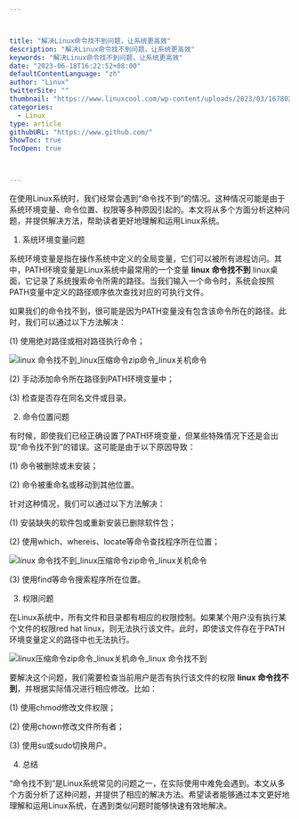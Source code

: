 ```yaml
---



title: "解决Linux命令找不到问题，让系统更高效"
description: "解决Linux命令找不到问题，让系统更高效"
keywords: "解决Linux命令找不到问题，让系统更高效"
date: "2023-06-18T16:22:52+08:00"
defaultContentLanguage: "zh"
author: "Linux"
twitterSite: ""
thumbnail: "https://www.linuxcool.com/wp-content/uploads/2023/03/1678025084962_0.jpg"
categories:
  - Linux
type: article
githubURL: "https://www.github.com/"
ShowToc: true
TocOpen: true



---
```


在使用Linux系统时，我们经常会遇到“命令找不到”的情况。这种情况可能是由于系统环境变量、命令位置、权限等多种原因引起的。本文将从多个方面分析这种问题，并提供解决方法，帮助读者更好地理解和运用Linux系统。

1. 系统环境变量问题

系统环境变量是指在操作系统中定义的全局变量，它们可以被所有进程访问。其中，PATH环境变量是Linux系统中最常用的一个变量 **linux 命令找不到** linux桌面，它记录了系统搜索命令所需的路径。当我们输入一个命令时，系统会按照PATH变量中定义的路径顺序依次查找对应的可执行文件。

如果我们的命令找不到，很可能是因为PATH变量没有包含该命令所在的路径。此时，我们可以通过以下方法解决：

(1) 使用绝对路径或相对路径执行命令；

![linux 命令找不到_linux压缩命令zip命令_linux关机命令](https://www.linuxcool.com/wp-content/uploads/2023/03/1678025084962_0.jpg)

(2) 手动添加命令所在路径到PATH环境变量中；

(3) 检查是否存在同名文件或目录。

2. 命令位置问题

有时候，即使我们已经正确设置了PATH环境变量，但某些特殊情况下还是会出现“命令找不到”的错误。这可能是由于以下原因导致：

(1) 命令被删除或未安装；

(2) 命令被重命名或移动到其他位置。

针对这种情况，我们可以通过以下方法解决：

(1) 安装缺失的软件包或重新安装已删除软件包；

(2) 使用which、whereis、locate等命令查找程序所在位置；

![linux 命令找不到_linux压缩命令zip命令_linux关机命令](https://www.linuxcool.com/wp-content/uploads/2023/03/1678025084962_1.jpg)

(3) 使用find等命令搜索程序所在位置。

3. 权限问题

在Linux系统中，所有文件和目录都有相应的权限控制。如果某个用户没有执行某个文件的权限red hat linux，则无法执行该文件。此时，即使该文件存在于PATH环境变量定义的路径中也无法执行。

![linux压缩命令zip命令_linux关机命令_linux 命令找不到](https://www.linuxcool.com/wp-content/uploads/2023/03/1678025084962_2.jpg)

要解决这个问题，我们需要检查当前用户是否有执行该文件的权限 **linux 命令找不到**，并根据实际情况进行相应修改。比如：

(1) 使用chmod修改文件权限；

(2) 使用chown修改文件所有者；

(3) 使用su或sudo切换用户。

4. 总结

“命令找不到”是Linux系统常见的问题之一，在实际使用中难免会遇到。本文从多个方面分析了这种问题，并提供了相应的解决方法。希望读者能够通过本文更好地理解和运用Linux系统，在遇到类似问题时能够快速有效地解决。